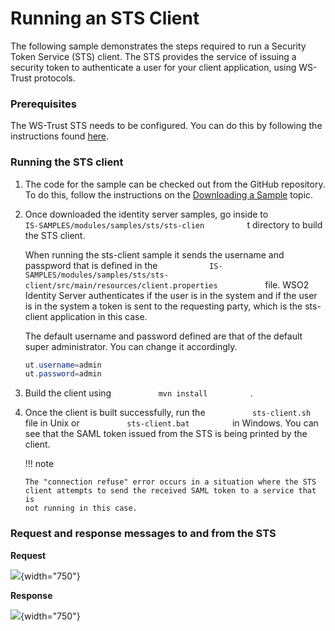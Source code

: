 # Running an STS Client

The following sample demonstrates the steps required to run a Security
Token Service (STS) client. The STS provides the service of issuing a
security token to authenticate a user for your client application, using
WS-Trust protocols.

### Prerequisites

The WS-Trust STS needs to be configured. You can do this by following
the instructions found
[here](_Configuring_WS-Trust_Security_Token_Service_).

### Running the STS client

1.  The code for the sample can be checked out from the GitHub
    repository. To do this, follow the instructions on the [Downloading
    a Sample](https://docs.wso2.com/display/IS5xx/Downloading+a+Sample)
    topic.

2.  Once downloaded the identity server samples, go inside to
    `           IS-SAMPLES/modules/samples/sts/sts-clien          ` t
    directory to build the STS client.  

    When running the sts-client sample it sends the username and
    passpword that is defined in the
    `            IS-SAMPLES/modules/samples/sts/sts-client/src/main/resources/client.properties           `
    file. WSO2 Identity Server authenticates if the user is in the
    system and if the user is in the system a token is sent to the
    requesting party, which is the sts-client application in this case.

    The default username and password defined are that of the default
    super administrator. You can change it accordingly.

    ``` java
    ut.username=admin
    ut.password=admin
    ```

3.  Build the client using `           mvn install          ` .

4.  Once the client is built successfully, run the
    `           sts-client.sh          ` file in Unix or
    `           sts-client.bat          ` in Windows. You can see that
    the SAML token issued from the STS is being printed by the client.

    !!! note
    
        The "connection refuse" error occurs in a situation where the STS
        client attempts to send the received SAML token to a service that is
        not running in this case.
    

### Request and response messages to and from the STS

**Request**

![](attachments/103330821/103330830.png){width="750"}

**Response**

![](attachments/103330821/103330828.png){width="750"}

